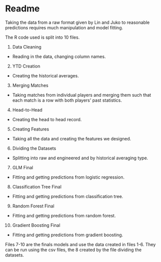 # Readme

Taking the data from a raw format given by Lin and Juko to reasonable predictions requires much manipulation and model fitting.

The R code used is split into 10 files.

1. Data Cleaning
- Reading in the data, changing column names.
2. YTD Creation
- Creating the historical averages.
3. Merging Matches
- Taking matches from individual players and merging them such that each match is a row with both players' past statistics.
4. Head-to-Head
- Creating the head to head record.
5. Creating Features
- Taking all the data and creating the features we designed.
6. Dividing the Datasets
- Splitting into raw and engineered and by historical averaging type.
7. GLM Final
- Fitting and getting predictions from logistic regression.
8. Classification Tree Final
- Fitting and getting predictions from classification tree.
9. Random Forest Final
- Fitting and getting predictions from random forest.
10. Gradient Boosting Final
- Fitting and getting predictions from gradient boosting.

Files 7-10 are the finals models and use the data created in files 1-6. They can be run using the csv files, the 8 created by the file dividing the datasets.   
